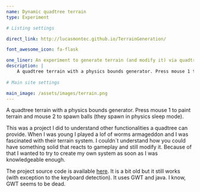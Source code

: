 ```yaml
---
name: Dynamic quadtree terrain
type: Experiment

# Listing settings

direct_link: http://lucasmontec.github.io/TerrainGeneration/

font_awesome_icon: fa-flask

one_liner: An experiment to generate terrain (and modify it) via quadtrees.
description: |
    A quadtree terrain with a physics bounds generator. Press mouse 1 to paint terrain and mouse 2 to spawn balls.
    
# Main site settings

main_image: /assets/images/terrain.png
---
```


A quadtree terrain with a physics bounds generator. Press mouse 1 to paint terrain and mouse 2 to spawn balls (they spawn in physics sleep mode).

This was a project I did to understand other functionalities a quadtree can provide. When I was young I played a lof of worms armageddon and I was fascinated with their terrain system. I couldn´t understand how you could have something solid that reacts to gameplay and still modify it. Because of that I wanted to try to create my own system as soon as I was knowledgeable enough.

The project source code is available [here](https://github.com/lucasmontec/TerrainGeneration). It is a bit old but it still works (with exception to the keyboard detection). It uses GWT and java. I know, GWT seems to be dead.
